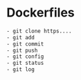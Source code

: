# Dockerfiles


```bash
- git clone https....
- git add
- git commit
- git push
- git config
- git status
- git log
```

